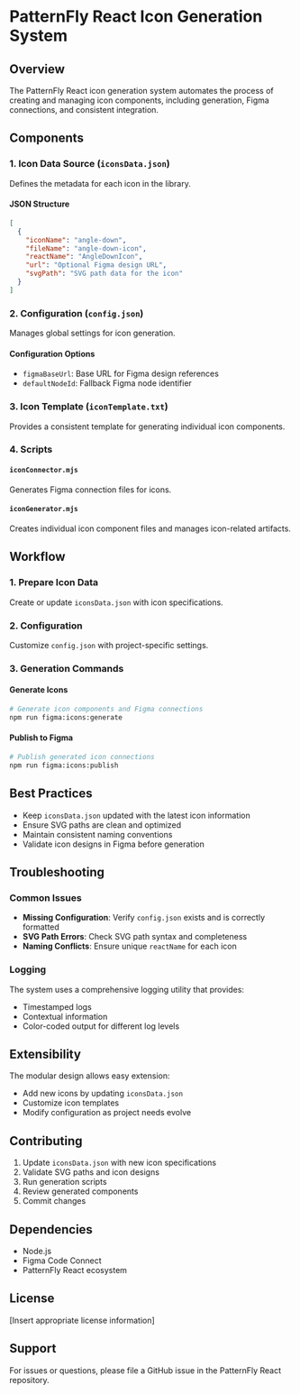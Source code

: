 # PatternFly React Icon Generation System

## Overview

The PatternFly React icon generation system automates the process of creating and managing icon components, including generation, Figma connections, and consistent integration.

## Components

### 1. Icon Data Source (`iconsData.json`)
Defines the metadata for each icon in the library.

#### JSON Structure
```json
[
  {
    "iconName": "angle-down",
    "fileName": "angle-down-icon",
    "reactName": "AngleDownIcon",
    "url": "Optional Figma design URL",
    "svgPath": "SVG path data for the icon"
  }
]
```

### 2. Configuration (`config.json`)
Manages global settings for icon generation.

#### Configuration Options
- `figmaBaseUrl`: Base URL for Figma design references
- `defaultNodeId`: Fallback Figma node identifier

### 3. Icon Template (`iconTemplate.txt`)
Provides a consistent template for generating individual icon components.

### 4. Scripts

#### `iconConnector.mjs`
Generates Figma connection files for icons.

#### `iconGenerator.mjs`
Creates individual icon component files and manages icon-related artifacts.

## Workflow

### 1. Prepare Icon Data
Create or update `iconsData.json` with icon specifications.

### 2. Configuration
Customize `config.json` with project-specific settings.

### 3. Generation Commands

#### Generate Icons
```bash
# Generate icon components and Figma connections
npm run figma:icons:generate
```

#### Publish to Figma
```bash
# Publish generated icon connections
npm run figma:icons:publish
```

## Best Practices

- Keep `iconsData.json` updated with the latest icon information
- Ensure SVG paths are clean and optimized
- Maintain consistent naming conventions
- Validate icon designs in Figma before generation

## Troubleshooting

### Common Issues
- **Missing Configuration**: Verify `config.json` exists and is correctly formatted
- **SVG Path Errors**: Check SVG path syntax and completeness
- **Naming Conflicts**: Ensure unique `reactName` for each icon

### Logging
The system uses a comprehensive logging utility that provides:
- Timestamped logs
- Contextual information
- Color-coded output for different log levels

## Extensibility

The modular design allows easy extension:
- Add new icons by updating `iconsData.json`
- Customize icon templates
- Modify configuration as project needs evolve

## Contributing

1. Update `iconsData.json` with new icon specifications
2. Validate SVG paths and icon designs
3. Run generation scripts
4. Review generated components
5. Commit changes

## Dependencies

- Node.js
- Figma Code Connect
- PatternFly React ecosystem

## License

[Insert appropriate license information]

## Support

For issues or questions, please file a GitHub issue in the PatternFly React repository.